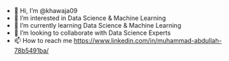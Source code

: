 - 👋 Hi, I’m @khawaja09
- 👀 I’m interested in Data Science & Machine Learning
- 🌱 I’m currently learning Data Science & Machine Learning
- 💞️ I’m looking to collaborate with Data Science Experts
- 📫 How to reach me https://www.linkedin.com/in/muhammad-abdullah-78b5491ba/

<!---
khawaja09/khawaja09 is a ✨ special ✨ repository because its `README.md` (this file) appears on your GitHub profile.
You can click the Preview link to take a look at your changes.
--->
